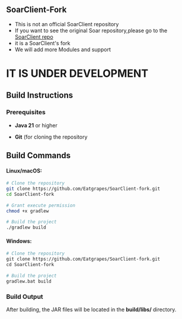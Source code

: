 ## SoarClient-Fork
- This is not an official SoarClient repository
- If you want to see the original Soar repository,please go to the [SoarClient repo](https://www.github.com/Soar-Client/SoarClient) 
- it is a SoarClient's fork 
- We will add more Modules and support
  
# IT IS UNDER DEVELOPMENT

## Build Instructions 

### Prerequisites 

- **Java 21** or higher

- **Git** (for cloning the repository

## Build Commands 
#### Linux/macOS:
```bash
# Clone the repository  
git clone https://github.com/Eatgrapes/SoarClient-fork.git  
cd SoarClient-fork  
  
# Grant execute permission  
chmod +x gradlew  
  
# Build the project  
./gradlew build
```
#### Windows:
```bash
# Clone the repository  
git clone https://github.com/Eatgrapes/SoarClient-fork.git  
cd SoarClient-fork  
  
# Build the project  
gradlew.bat build
```
### Build Output 

After building, the JAR files will be located in the **build/libs/** directory. 


